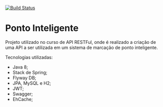 [![Build Status](https://travis-ci.org/jeanLuizInsight/ponto-eletronico.svg?branch=master)](https://travis-ci.org/jeanLuizInsight/ponto-eletronico)
# Ponto Inteligente
Projeto utilizado no curso de API RESTFul, onde é realizado a criação de uma API a ser utilizada em um sistema de marcação de ponto inteligente.

Tecnologias utilizadas:
* Java 8;
* Stack de Spring;
* Flyway DB;
* JPA, MySQL e H2;
* JWT;
* Swagger;
* EhCache;
